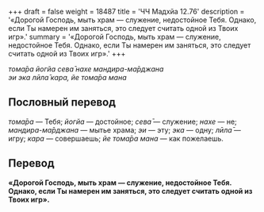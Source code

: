 +++
draft = false
weight = 18487
title = 'ЧЧ Мадхйа 12.76'
description = '«Дорогой Господь, мыть храм — служение, недостойное Тебя. Однако, если Ты намерен им заняться, это следует считать одной из Твоих игр».'
summary = '«Дорогой Господь, мыть храм — служение, недостойное Тебя. Однако, если Ты намерен им заняться, это следует считать одной из Твоих игр».'
+++

_тома̄ра йогйа сева̄ нахе мандира-ма̄рджана  
эи эка лӣла̄ кара, йе тома̄ра мана_

## Пословный перевод

_тома̄ра_ — Тебя; _йогйа_ — достойное; _сева̄_ — служение; _нахе_ — не; _мандира_\-_ма̄рджана_ — мытье храма; _эи_ — эту; _эка_ — одну; _лӣла̄_ — игру; _кара_ — совершаешь; _йе_ _тома̄ра_ _мана_ — как пожелаешь.

## Перевод

**«Дорогой Господь, мыть храм — служение, недостойное Тебя. Однако, если Ты намерен им заняться, это следует считать одной из Твоих игр».**
